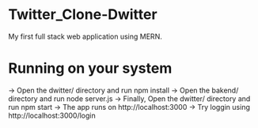# Twitter_Clone-Dwitter
My first full stack web application using MERN.
# Running on your system
-> Open the dwitter/ directory and run npm install
-> Open the bakend/ directory and run node server.js
-> Finally, Open the dwitter/ directory and run npm start
-> The app runs on http://localhost:3000
-> Try loggin using http://localhost:3000/login
